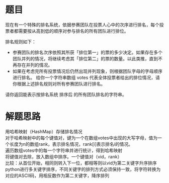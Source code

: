 # 题目
现在有一个特殊的排名系统，依据参赛团队在投票人心中的次序进行排名，每个投票者都需要按从高到低的顺序对参与排名的所有团队进行排位。  

排名规则如下：

- 参赛团队的排名次序依照其所获「排位第一」的票的多少决定。如果存在多个团队并列的情况，将继续考虑其「排位第二」的票的数量。以此类推，直到不再存在并列的情况。
- 如果在考虑完所有投票情况后仍然出现并列现象，则根据团队字母的字母顺序进行排名。
给你一个字符串数组 votes 代表全体投票者给出的排位情况，请你根据上述排名规则对所有参赛团队进行排名。

请你返回能表示按排名系统 排序后 的所有团队排名的字符串。
# 解题思路
用哈希映射（HashMap）存储排名情况  
对于哈希映射中的每个键值对，键为一个在数组votes中出现的大写字母，值为一个长度为n的数组rank，表示排名情况，rank[i]表示排名i的情况。  
遍历数组votes中的每一个字符串并进行统计，得到哈希映射  
将键值对去除，放入数组中排序。一个键值对（vid，rank）  
比较：从首位开始，相同则转入下一位，都相等则以vid为第二关键字升序排序  
python进行多关键字排序，不同关键字的排列方式必须保持一致，将字符转换为对应的ASCII码，用相反数作为第二关键字，降序排列
